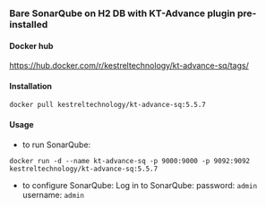### Bare SonarQube on H2 DB with KT-Advance plugin pre-installed

#### Docker hub  

https://hub.docker.com/r/kestreltechnology/kt-advance-sq/tags/

#### Installation
```
docker pull kestreltechnology/kt-advance-sq:5.5.7
```

#### Usage
- to run SonarQube:
```
docker run -d --name kt-advance-sq -p 9000:9000 -p 9092:9092 kestreltechnology/kt-advance-sq:5.5.7
```

- to configure SonarQube:
Log in to SonarQube:
password: `admin`
username: `admin`

